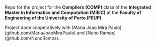 Repo for the project for the **Compilers (COMP)** class of the **Integrated Master in Informatics and Computation (MIEIC)** at the **Faculty of Engineering of the University of Porto (FEUP)**

Project done cooperatively with [Maria Joao Mira Paulo] (github.com/MariaJoaoMiraPaulo) and [Nuno Ramos] (github.com/NunoRamos).
